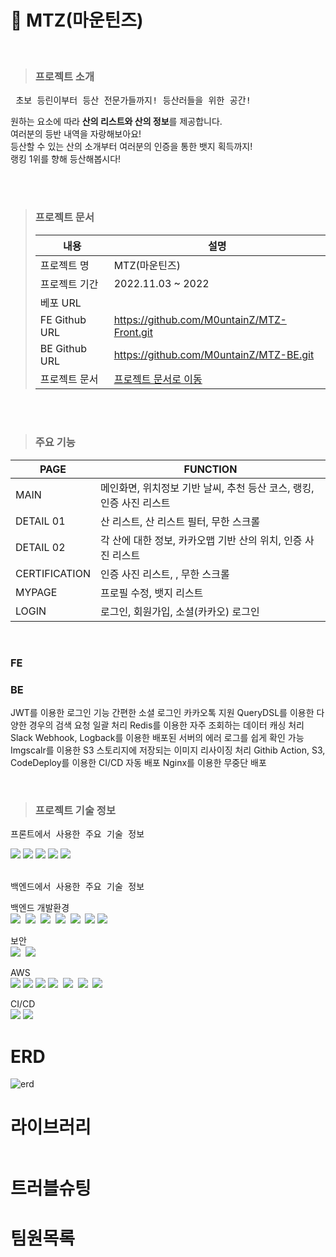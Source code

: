 # 🌄 MTZ(마운틴즈)

</br>

> ### 프로젝트 소개

<pre> 초보 등린이부터 등산 전문가들까지! 등산러들을 위한 공간!</pre>

원하는 요소에 따라 **산의 리스트와 산의 정보**를 제공합니다. </br>
여러분의 등반 내역을 자랑해보아요!</br>
등산할 수 있는 산의 소개부터 여러분의 인증을 통한 뱃지 획득까지!</br>
랭킹 1위를 향해 등산해봅시다!</br>

</br>
</br>

> ### 프로젝트 문서
>
> | 내용          | 설명                                                                                                                   |
> | ------------- | ---------------------------------------------------------------------------------------------------------------------- |
> | 프로젝트 명   | MTZ(마운틴즈)                                                                                                          |
> | 프로젝트 기간 | 2022.11.03 ~ 2022                                                                                                      |
> | 베포 URL      |                                                                                                                        |
> | FE Github URL | https://github.com/M0untainZ/MTZ-Front.git                                                                             |
> | BE Github URL | https://github.com/M0untainZ/MTZ-BE.git                                                                                |
> | 프로젝트 문서 | [프로젝트 문서로 이동](https://docs.google.com/spreadsheets/d/1HtE2SUzSS5GC-LgEqoSsjKZNVe2-Jc1JQHZ8GDhCGHs/edit#gid=0) |

</br>
</br>

> ### 주요 기능

| PAGE          | FUNCTION                                                             |
| ------------- | -------------------------------------------------------------------- |
| MAIN          | 메인화면, 위치정보 기반 날씨, 추천 등산 코스, 랭킹, 인증 사진 리스트 |
| DETAIL 01     | 산 리스트, 산 리스트 필터, 무한 스크롤                               |
| DETAIL 02     | 각 산에 대한 정보, 카카오맵 기반 산의 위치, 인증 사진 리스트         |
| CERTIFICATION | 인증 사진 리스트, , 무한 스크롤                                      |
| MYPAGE        | 프로필 수정, 뱃지 리스트                                             |
| LOGIN         | 로그인, 회원가입, 소셜(카카오) 로그인                                |

</br>

### FE


### BE
JWT를 이용한 로그인 기능
간편한 소셜 로그인 카카오톡 지원
QueryDSL를 이용한 다양한 경우의 검색 요청 일괄 처리
Redis를 이용한 자주 조회하는 데이터 캐싱 처리
Slack Webhook, Logback를 이용한 배포된 서버의 에러 로그를 쉽게 확인 가능
Imgscalr를 이용한 S3 스토리지에 저장되는 이미지 리사이징 처리
Githib Action, S3, CodeDeploy를 이용한 CI/CD 자동 배포
Nginx를 이용한 무중단 배포

</br>

> ### 프로젝트 기술 정보

<pre>프론트에서 사용한 주요 기술 정보</pre>
<div>
  <img src="https://img.shields.io/badge/React-61DAFB?style=flat-square&logo=React&logoColor=white"/>
  <img src="https://img.shields.io/badge/JavaScript-F7DF1E?style=flat-square&logo=JavaScript&logoColor=white"/>
  <img src="https://img.shields.io/badge/Axios-5A29E4?style=flat-square&logo=Axios&logoColor=white"/>
  <img src="https://img.shields.io/badge/Redux-764ABC?style=flat-square&logo=Redux&logoColor=white"/>
  <img src="https://img.shields.io/badge/styled--components-DB7093?style=flat-square&logo=styled-components&logoColor=white"/>
  
</div>

<br>

<pre>백엔드에서 사용한 주요 기술 정보</pre>

백엔드 개발환경 <br>
<img src="https://img.shields.io/badge/JAVA-006272?style=flat-square&logo=JAVA&logoColor=white"/>&nbsp;
<img src="https://img.shields.io/badge/Spring-13C100?style=flat-square&logo=Spring&logoColor=white"/>&nbsp;
<img src="https://img.shields.io/badge/Spring Boot-6DB33F?style=flat-square&logo=Spring Boot&logoColor=white"/>&nbsp;
<img src="https://img.shields.io/badge/SPRING DATA JPA-569A31?style=flat-square&logo=JSP&logoColor=white"/>&nbsp;
<img src="https://img.shields.io/badge/QueryDSL-527FFF?style=flat-square&logo=QueryDSL&logoColor=white"/>&nbsp;
<img src="https://img.shields.io/badge/Redis-DC382D?style=flat-square&logo=Redis&logoColor=white"/>
<img src="https://img.shields.io/badge/MySQL-4479A1?style=flat-square&logo=MySQL&logoColor=white"/>&nbsp;

보안 <br>
<img src="https://img.shields.io/badge/JSON Web Tokens-A100FF?style=flat-square&logo=JSON Web Tokens&logoColor=white"/>&nbsp;
<img src="https://img.shields.io/badge/Spring Security-6DB33F?style=flat-square&logo=Spring Security&logoColor=white"/>&nbsp;

AWS <br>
<img src="https://img.shields.io/badge/Amazon EC2-FF9900?style=flat-square&logo=Amazon EC2&logoColor=white"/>
<img src="https://img.shields.io/badge/Amazon RDS-527FFF?style=flat-square&logo=Amazon RDS&logoColor=white"/>
<img src="https://img.shields.io/badge/Amazon S3-569A31?style=flat-square&logo=Amazon S3&logoColor=white"/>
<img src="https://img.shields.io/badge/Route53-FCC624?style=flat-square&logo=Route53&logoColor=white"/>&nbsp;
<img src="https://img.shields.io/badge/CodeDeploy-071D49?style=flat-square&logo=CodeDeploy&logoColor=white"/>&nbsp;
<img src="https://img.shields.io/badge/ELB-FF9900?style=flat-square&logo=ELB&logoColor=white"/>&nbsp;
<img src="https://img.shields.io/badge/Certificate Manager-C71D23?style=flat-square&logo=Certificate Manager&logoColor=white"/>&nbsp;

CI/CD <br>
<img src="https://img.shields.io/badge/GitHub Actions-2088FF?style=flat-square&logo=GitHub Actions&logoColor=white"/>
<img src="https://img.shields.io/badge/NGINX-009639?style=flat-square&logo=NGINX&logoColor=white"/>

# ERD
![erd](https://user-images.githubusercontent.com/111861625/204478746-b28e7f0d-58d5-4d2d-a789-4b1427bc9f14.png)

# 라이브러리
<img src = ""/>

# 트러블슈팅

# 팀원목록